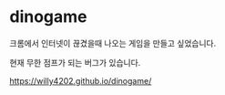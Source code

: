 # dinogame

크롬에서 인터넷이 끊겼을때 나오는 게임을 만들고 싶었습니다.

현재 무한 점프가 되는 버그가 있습니다.

https://willy4202.github.io/dinogame/
